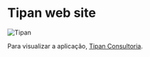 # Tipan web site

![Tipan](/src/app/components/Logo.tsx)

Para visualizar a aplicação, [Tipan Consultoria](https://tipan.netlify.app/).
